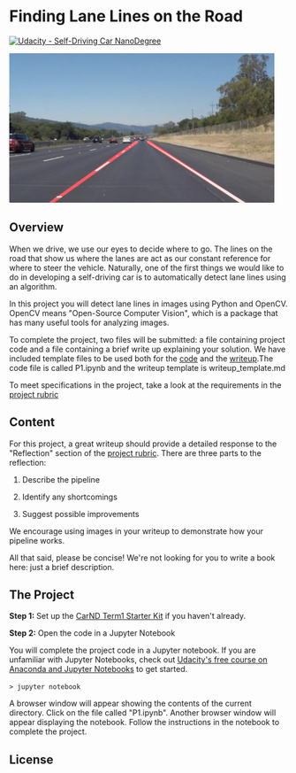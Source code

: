 # **Finding Lane Lines on the Road** 
[![Udacity - Self-Driving Car NanoDegree](https://s3.amazonaws.com/udacity-sdc/github/shield-carnd.svg)](http://www.udacity.com/drive)

<img src="examples/laneLines_thirdPass.jpg" width="480" alt="Combined Image" />

Overview
---

When we drive, we use our eyes to decide where to go.  The lines on the road that show us where the lanes are act as our constant reference for where to steer the vehicle.  Naturally, one of the first things we would like to do in developing a self-driving car is to automatically detect lane lines using an algorithm.

In this project you will detect lane lines in images using Python and OpenCV.  OpenCV means "Open-Source Computer Vision", which is a package that has many useful tools for analyzing images.  

To complete the project, two files will be submitted: a file containing project code and a file containing a brief write up explaining your solution. We have included template files to be used both for the [code](https://github.com/udacity/CarND-LaneLines-P1/blob/master/P1.ipynb) and the [writeup](https://github.com/udacity/CarND-LaneLines-P1/blob/master/writeup_template.md).The code file is called P1.ipynb and the writeup template is writeup_template.md 

To meet specifications in the project, take a look at the requirements in the [project rubric](https://review.udacity.com/#!/rubrics/322/view)


Content
---

For this project, a great writeup should provide a detailed response to the "Reflection" section of the [project rubric](https://review.udacity.com/#!/rubrics/322/view). There are three parts to the reflection:

1. Describe the pipeline

2. Identify any shortcomings

3. Suggest possible improvements

We encourage using images in your writeup to demonstrate how your pipeline works.  

All that said, please be concise!  We're not looking for you to write a book here: just a brief description.

The Project
---

**Step 1:** Set up the [CarND Term1 Starter Kit](https://github.com/udacity/CarND-Term1-Starter-Kit/blob/master/README.md) if you haven't already.

**Step 2:** Open the code in a Jupyter Notebook

You will complete the project code in a Jupyter notebook.  If you are unfamiliar with Jupyter Notebooks, check out [Udacity's free course on Anaconda and Jupyter Notebooks](https://classroom.udacity.com/courses/ud1111) to get started.

`> jupyter notebook`

A browser window will appear showing the contents of the current directory.  Click on the file called "P1.ipynb".  Another browser window will appear displaying the notebook.  Follow the instructions in the notebook to complete the project.  


License
---


